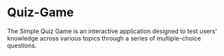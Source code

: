 # Quiz-Game
The Simple Quiz Game is an interactive application designed to test users' knowledge across various topics through a series of multiple-choice questions.

